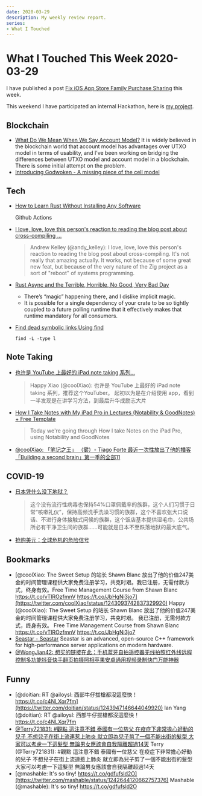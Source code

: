 ```yaml
---
date: 2020-03-29
description: My weekly review report.
series:
- What I Touched
---
```


# What I Touched This Week 2020-03-29

I have published a post [Fix iOS App Store Family Purchase Sharing](https://blog.iany.me/2020/03/fix-ios-app-store-family-purchase-sharing/) this week.

This weekend I have participated an internal Hackathon, here is [my project](https://github.com/doitian/animagus-xi).

<!--more-->

## Blockchain

-   [What Do We Mean When We Say Account Model?](https://xuejie.space/2020_03_20_what_do_we_mean_when_we_say_account_model/)
    It is widely believed in the blockchain world that account model has advantages over UTXO model in terms of usability, and I’ve been working on bridging the differences between UTXO model and account model in a blockchain. There is some initial attempt on the problem.
-   [Introducing Godwoken - A missing piece of the cell model](https://justjjy.com/Introducing-Godwoken)

## Tech

-   [How to Learn Rust Without Installing Any Software](https://www.freecodecamp.org/news/learn-rust-with-github-actions/)

    Github Actions

-   [I love, love, love this person's reaction to reading the blog post about cross-compiling …](https://twitter.com/andy_kelley/status/1243262129601421312)

    > Andrew Kelley (@andy\_kelley): I love, love, love this person's reaction to reading the blog post about cross-compiling. It's not really that amazing actually. It works, not because of some great new feat, but because of the very nature of the Zig project as a sort of "reboot" of systems programming.

-   [Rust Async and the Terrible, Horrible, No Good, Very Bad Day](https://medium.com/@KevinHoffman/rust-async-and-the-terrible-horrible-no-good-very-bad-day-348ebc836274)
    -   There’s “magic” happening there, and I dislike implicit magic.
    -   It is possible for a single dependency of your crate to be so tightly coupled to a future polling runtime that it effectively makes that runtime mandatory for all consumers.

-   [Find dead symbolic links Using find](http://www.commandlinefu.com/commands/view/13586/find-dead-symbolic-links)

    ```
    find -L -type l
    ```

## Note Taking

-   [也许是 YouTube 上最好的 iPad note taking 系列…](https://twitter.com/coolXiao/status/1243698791410044928)
    > Happy Xiao (@coolXiao): 也许是 YouTube 上最好的 iPad note taking 系列，推荐这个YouTuber。 起初以为是在介绍使用 app，看到一半发现是在讲学习方法，到最后升华成励志大片
-   [How I Take Notes with My iPad Pro in Lectures (Notability & GoodNotes) + Free Template](https://www.youtube.com/watch?v=n0ql-yeY9u0)
    > Today we're going through How I take Notes on the iPad Pro, using Notability and GoodNotes
-   [@coolXiao: 「笔记之王」 （雾）- Tiago Forte 最近一次性放出了他的播客「Building a second brain」第一季的全部11](https://twitter.com/coolXiao/status/1244115634113269760)

## COVID-19

-   [日本凭什么没下地狱？](http://mp.weixin.qq.com/s?__biz=MzU2MzkyMTMwMg==&mid=2247484340&idx=1&sn=8304512c55e9df07c2f5f4979dd4c83f&chksm=fc53ab4dcb24225b7f8cf50bb5b5549becf1abdf3437cc74b7f58dc3e0354c8b905ad9a9aa8d&mpshare=1&scene=1&srcid=&sharer_sharetime=1584850773951&sharer_shareid=e7bb68422a42795eb26b0930876fa613)
    >   这个没有流行性病毒也保持54%口罩佩戴率的族群，这个人们习惯于日常“咳嗽礼仪”，保持高频洗手洗澡习惯的族群，这个不喜欢张大口说话、不进行身体接触式问候的族群，这个饭店基本提供湿毛巾，公共场所必有干净卫生间的族群……可能就是日本不至跌落地狱的最大底气。
-   [抢购美元：全球危机的危险信号](http://mp.weixin.qq.com/s?__biz=MzA4Njg0ODE4NQ==&mid=2651576500&idx=3&sn=e375915e901e476e7b087bf7d77348ae&chksm=843d1f62b34a96747aea30dc65376ef22e712f0155599e3c556eb622e473408edfcf6a34268e&mpshare=1&scene=1&srcid=&sharer_sharetime=1584961514006&sharer_shareid=e7bb68422a42795eb26b0930876fa613)

## Bookmarks

-   [@coolXiao: The Sweet Setup 的站长 Shawn Blanc 放出了他的价值247美金的时间管理课程供大家免费注册学习，共克时艰。我已注册，无需付款方式，终身有效。Free Time Management Course from Shawn Blanc https://t.co/vTIROzfmnV https://t.co/JbHgNi3jo7](https://twitter.com/coolXiao/status/1243093742837329920)
    Happy (@coolXiao): The Sweet Setup 的站长 Shawn Blanc 放出了他的价值247美金的时间管理课程供大家免费注册学习，共克时艰。 我已注册，无需付款方式，终身有效。 Free Time Management Course from Shawn Blanc https://t.co/vTIROzfmnV https://t.co/JbHgNi3jo7
-   [Seastar - Seastar](http://seastar.io/) Seastar is an advanced, open-source C++ framework for high-performance server applications on modern hardware.
-   [@WongJian42: 想买的链接在此：手机蓝牙自拍遥控器无线拍照红外线远程控制多功能抖音快手翻页拍摄照相苹果安卓通用视频录制快门万能神器](https://twitter.com/WongJian42/status/1239109455737810944)

## Funny

-   [@doitian: RT @ailoysl: 西部牛仔拔槍都沒這麼快！ https://t.co/c4NLXqr7fm](https://twitter.com/doitian/status/1243947146644049920)
    Ian Yang (@doitian): RT @ailoysl: 西部牛仔拔槍都沒這麼快！ https://t.co/c4NLXqr7fm
-   [@Terry721831: \#觀點 這注意不錯 泰國有一位慈父 在疫症下非常擔心好動的兒子 不想兒子在街上流連惹上肺炎 就立即為兒子剪了一個不能出街的髮型 大家可以考慮一下這髮型 無論男女應該會自我隔離超過14天](https://twitter.com/Terry721831/status/1242991102421942272)
    Terry (@Terry721831): \#觀點 這注意不錯 泰國有一位慈父 在疫症下非常擔心好動的兒子 不想兒子在街上流連惹上肺炎 就立即為兒子剪了一個不能出街的髮型 大家可以考慮一下這髮型 無論男女應該會自我隔離超過14天
-   [@mashable: It's so tiny! https://t.co/gdfufsld2O](https://twitter.com/mashable/status/1242644120662757376)
    Mashable (@mashable): It's so tiny! https://t.co/gdfufsld2O
